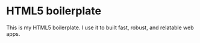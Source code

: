 # HTML5 boilerplate

This is my HTML5 boilerplate. I use it to built fast, robust, and relatable web apps.
